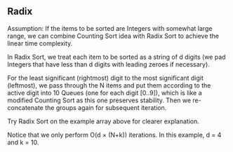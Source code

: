 
## Radix

Assumption: If the items to be sorted are Integers with somewhat large range, we can combine Counting Sort idea with Radix Sort to achieve the linear time complexity.

In Radix Sort, we treat each item to be sorted as a string of d digits (we pad Integers that have less than d digits with leading zeroes if necessary).

For the least significant (rightmost) digit to the most significant digit (leftmost), we pass through the N items and put them according to the active digit into 10 Queues (one for each digit [0..9]), which is like a modified Counting Sort as this one preserves stability. Then we re-concatenate the groups again for subsequent iteration.

Try Radix Sort on the example array above for clearer explanation.

Notice that we only perform O(d × (N+k)) iterations. In this example, d = 4 and k = 10.